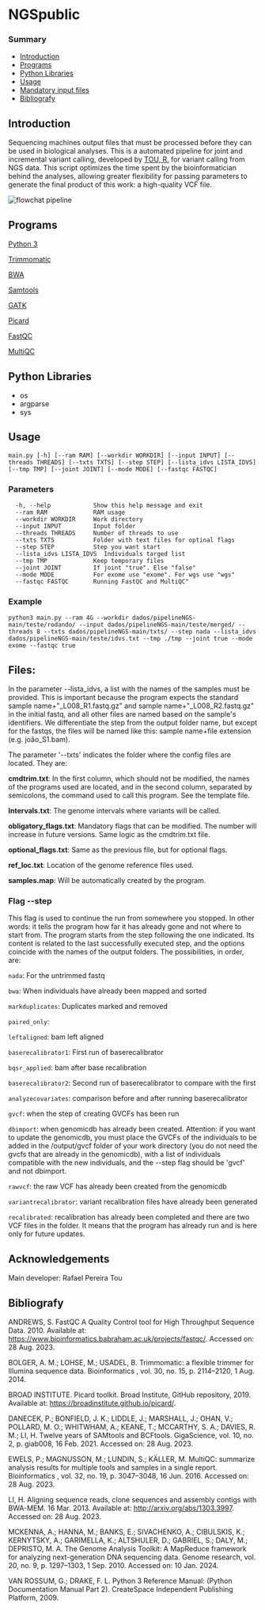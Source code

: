 # NGSpublic


### Summary


- [Introduction](#introduction)
- [Programs](#programs)
- [Python Libraries](#python-libraries)
- [Usage](#Usage)
- [Mandatory input files](#Files)
- [Bibliografy](#bibliografy)

## Introduction

Sequencing machines output files that must be processed before they can be used in biological analyses. This is a  automated pipeline for joint and incremental variant calling, developed by [TOU, R.](http://lattes.cnpq.br/5429240008797663) for variant calling from NGS data. This script optimizes the time spent by the bioinformatician behind the analyses, allowing greater flexibility for passing parameters to generate the final product of this work: a high-quality VCF file.

![flowchat pipeline](https://github.com/ldgh/PipelineNGSpublic/assets/58569730/0514689a-9c41-45d6-8454-3217c19cf629)


## Programs
[Python 3](https://www.python.org/)

[Trimmomatic](https://www.ncbi.nlm.nih.gov/pmc/articles/PMC4103590/)

[BWA](https://github.com/lh3/bwa)

[Samtools](https://www.htslib.org/)

[GATK](https://gatk.broadinstitute.org/hc/en-us)

[Picard](https://broadinstitute.github.io/picard/)

[FastQC](https://www.bioinformatics.babraham.ac.uk/projects/fastqc/)

[MultiQC](https://multiqc.info/)


## Python Libraries

- os
- argparse
- sys

## Usage
```
main.py [-h] [--ram RAM] [--workdir WORKDIR] [--input INPUT] [--threads THREADS] [--txts TXTS] [--step STEP] [--lista_idvs LISTA_IDVS] [--tmp TMP] [--joint JOINT] [--mode MODE] [--fastqc FASTQC]

```

### Parameters

```
  -h, --help            Show this help message and exit
  --ram RAM             RAM usage
  --workdir WORKDIR     Work directory
  --input INPUT         Input folder
  --threads THREADS     Number of threads to use
  --txts TXTS           Folder with text files for optinal flags
  --step STEP           Step you want start
  --lista_idvs LISTA_IDVS  Individuals targed list
  --tmp TMP             Keep temporary files
  --joint JOINT         If joint "true". Else "false"
  --mode MODE           For exome use "exome". For wgs use "wgs"
  --fastqc FASTQC       Running FastQC and MultiQC"
```
### Example
```
python3 main.py --ram 4G --workdir dados/pipelineNGS-main/teste/rodando/ --input dados/pipelineNGS-main/teste/merged/ --threads 8 --txts dados/pipelineNGS-main/txts/ --step nada --lista_idvs dados/pipelineNGS-main/teste/idvs.txt --tmp ./tmp --joint true --mode exome --fastqc true
```

## Files:

In the parameter --lista_idvs, a list with the names of the samples must be provided. This is important because the program expects the standard sample name+"_L008_R1.fastq.gz" and sample name+"_L008_R2.fastq.gz" in the initial fastq, and all other files are named based on the sample's identifiers. We differentiate the step from the output folder name, but except for the fastqs, the files will be named like this: sample name+file extension (e.g. joão_S1.bam).

The parameter '--txts' indicates the folder where the config files are located. They are:

**cmdtrim.txt**: In the first column, which should not be modified, the names of the programs used are located, and in the second column, separated by semicolons, the command used to call this program. See the template file.

**Intervals.txt**: The genome intervals where variants will be called.

**obligatory_flags.txt**: Mandatory flags that can be modified. The number will increase in future versions. Same logic as the cmdtrim.txt file.

**optional_flags.txt**: Same as the previous file, but for optional flags.

**ref_loc.txt**: Location of the genome reference files used.

**samples.map**: Will be automatically created by the program.

### Flag --step
This flag is used to continue the run from somewhere you stopped. In other words: it tells the program how far it has already gone and not where to start from. The program starts from the step following the one indicated. Its content is related to the last successfully executed step, and the options coincide with the names of the output folders. The possibilities, in order, are:

`nada`: For the untrimmed fastq

`bwa`: When individuals have already been mapped and sorted

`markduplicates`: Duplicates marked and removed

`paired_only`:

`leftaligned`: bam left aligned

`baserecalibrator1`: First run of baserecalibrator

`bqsr_applied`: bam after base recalibration

`baserecalibrator2`: Second run of baserecalibrator to compare with the first

`analyzecovariates`: comparison before and after running baserecalibrator

`gvcf`: when the step of creating GVCFs has been run

`dbimport`: when genomicdb has already been created. Attention: if you want to update the genomicdb, you must place the GVCFs of the individuals to be added in the /output/gvcf folder of your work directory (you do not need the gvcfs that are already in the genomicdb), with a list of individuals compatible with the new individuals, and the --step flag should be 'gvcf' and not dbimport.

`rawvcf`: the raw VCF has already been created from the genomicdb

`variantrecalibrator`: variant recalibration files have already been generated

`recalibrated`: recalibration has already been completed and there are two VCF files in the folder. It means that the program has already run and is here only for future updates.

## Acknowledgements
Main developer: Rafael Pereira Tou

## Bibliografy

ANDREWS, S. FastQC A Quality Control tool for High Throughput Sequence Data. 2010. Available at: https://www.bioinformatics.babraham.ac.uk/projects/fastqc/. Accessed on: 28 Aug. 2023.

BOLGER, A. M.; LOHSE, M.; USADEL, B. Trimmomatic: a flexible trimmer for Illumina sequence data. Bioinformatics , vol. 30, no. 15, p. 2114–2120, 1 Aug. 2014.

BROAD INSTITUTE. Picard toolkit. Broad Institute, GitHub repository, 2019. Available at: https://broadinstitute.github.io/picard/.

DANECEK, P.; BONFIELD, J. K.; LIDDLE, J.; MARSHALL, J.; OHAN, V.; POLLARD, M. O.; WHITWHAM, A.; KEANE, T.; MCCARTHY, S. A.; DAVIES, R. M.; LI, H. Twelve years of SAMtools and BCFtools. GigaScience, vol. 10, no. 2, p. giab008, 16 Feb. 2021. Accessed on: 28 Aug. 2023.

EWELS, P.; MAGNUSSON, M.; LUNDIN, S.; KÄLLER, M. MultiQC: summarize analysis results for multiple tools and samples in a single report. Bioinformatics , vol. 32, no. 19, p. 3047–3048, 16 Jun. 2016. Accessed on: 28 Aug. 2023.

LI, H. Aligning sequence reads, clone sequences and assembly contigs with BWA-MEM. 16 Mar. 2013. Available at: http://arxiv.org/abs/1303.3997. Accessed on: 28 Aug. 2023.

MCKENNA, A.; HANNA, M.; BANKS, E.; SIVACHENKO, A.; CIBULSKIS, K.; KERNYTSKY, A.; GARIMELLA, K.; ALTSHULER, D.; GABRIEL, S.; DALY, M.; DEPRISTO, M. A. The Genome Analysis Toolkit: A MapReduce framework for analyzing next-generation DNA sequencing data. Genome research, vol. 20, no. 9, p. 1297–1303, 1 Sep. 2010. Accessed on: 10 Jan. 2024.

VAN ROSSUM, G.; DRAKE, F. L. Python 3 Reference Manual: (Python Documentation Manual Part 2). CreateSpace Independent Publishing Platform, 2009.


